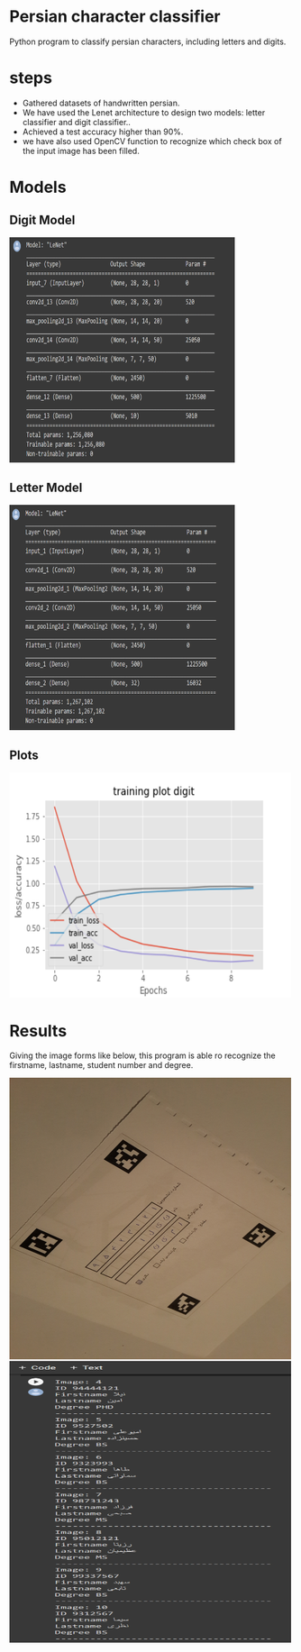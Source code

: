 # Persian character classifier
Python program to classify persian characters, including letters and digits. 

# steps
* Gathered datasets of handwritten persian.
* We have used the Lenet architecture to design two models: letter classifier and digit classifier..
* Achieved a test accuracy higher than 90%.
* we have also used OpenCV function to recognize which check box of the input image has been filled.

# Models

## Digit Model
  <img src="https://github.com/taravatp/Persian_character_classifier/blob/main/model_digit.png" width="400" height="400">

## Letter Model
  <img src="https://github.com/taravatp/Persian_character_classifier/blob/main/model_letter.png" width="400" height="400">

## Plots
<img src="https://github.com/taravatp/Persian_character_classifier/blob/main/training_plot_digit.png" width="500" height="400">

# Results

Giving the image forms like below, this program is able ro recognize the firstname, lastname, student number and degree.
<p float="left">
  <img src="https://github.com/taravatp/Persian_character_classifier/blob/main/form_test/4.jpg" width="500" height="500">
  <img src="https://github.com/taravatp/Persian_character_classifier/blob/main/results.png" width="500" height="500">
</p>

